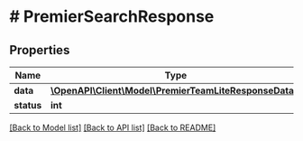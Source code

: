 # # PremierSearchResponse

## Properties

Name | Type | Description | Notes
------------ | ------------- | ------------- | -------------
**data** | [**\OpenAPI\Client\Model\PremierTeamLiteResponseData[]**](PremierTeamLiteResponseData.md) |  |
**status** | **int** |  |

[[Back to Model list]](../../README.md#models) [[Back to API list]](../../README.md#endpoints) [[Back to README]](../../README.md)
